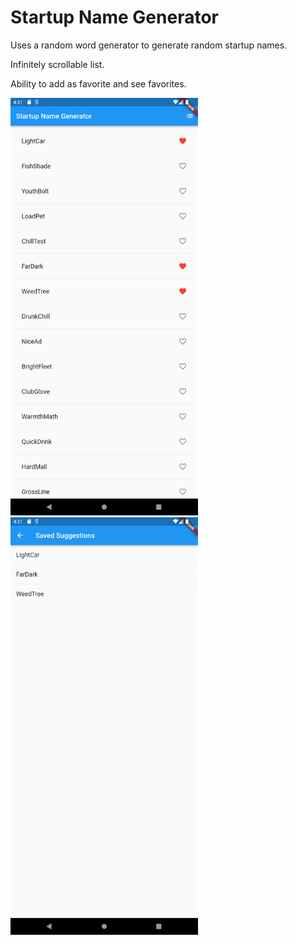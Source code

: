 # Startup Name Generator

Uses a random word generator to generate random startup names.

Infinitely scrollable list.

Ability to add as favorite and see favorites.

[<img src="./screenshots/home.png" width="300"/>](./screenshots/home.png)
[<img src="./screenshots/favs.png" width="300"/>](./screenshots/favs.png)
